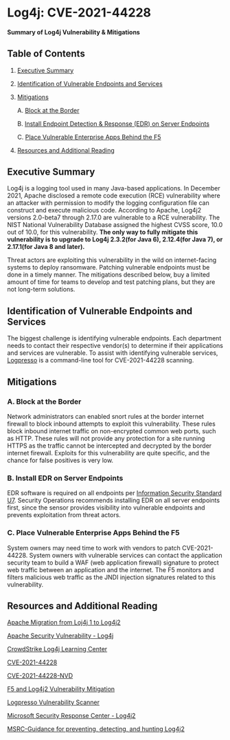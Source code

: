 # Log4j: CVE-2021-44228
#### Summary of Log4j Vulnerability & Mitigations


## Table of Contents
1. [Executive Summary](#execsum)
2. [Identification of Vulnerable Endpoints and Services](#vulnend)
3. [Mitigations](#mits)
    
    A. [Block at the Border](#borderblock)
    
    B. [Install Endpoint Detection & Response (EDR) on Server Endpoints](#installcs)
    
    C. [Place Vulnerable Enterprise Apps Behind the F5](#vulnf5)

4. [Resources and Additional Reading](#resources)

## Executive Summary <a name="execsum"></a>
Log4j is a logging tool used in many Java-based applications.  In December 2021, Apache disclosed a remote code execution (RCE) vulnerability where an attacker with permission to modify the logging configuration file can construct and execute malicious code. According to Apache, Log4j2 versions 2.0-beta7 through 2.17.0 are vulnerable to a RCE vulnerability.  The NIST National Vulnerability Database assigned the highest CVSS score, 10.0 out of 10.0, for this vulnerability. **The only way to fully mitigate this vulnerability is to upgrade to Log4j 2.3.2(for Java 6), 2.12.4(for Java 7), or 2.17.1(for Java 8 and later).**

Threat actors are exploiting this vulnerability in the wild on internet-facing systems to deploy ransomware.  Patching vulnerable endpoints must be done in a timely manner.  The mitigations described below, buy a limited amount of time for teams to develop and test patching plans, but they are not long-term solutions.

## Identification of Vulnerable Endpoints and Services <a name="vulnend"></a>
The biggest challenge is identifying vulnerable endpoints. Each department needs to contact their respective vendor(s) to determine if their applications and services are vulnerable.  To assist with identifying vulnerable services, [Logpresso](https://github.com/logpresso/CVE-2021-44228-Scanner) is a command-line tool for CVE-2021-44228 scanning.

## Mitigations <a name="mits"></a>
### A. Block at the Border <a name="borderblock"></a>
Network administrators can enabled snort rules at the border internet firewall to block inbound attempts to exploit this vulnerability.  These rules block inbound internet traffic on non-encrypted common web ports, such as HTTP.  These rules will not provide any protection for a site running HTTPS as the traffic cannot be intercepted and decrypted by the border internet firewall. Exploits for this vulnerability are quite specific, and the chance for false positives is very low.
### B. Install EDR on Server Endpoints <a name="installcs"></a>
EDR software is required on all endpoints per [Information Security Standard U7](https://cio.ubc.ca/information-security-standards/U7). Security Operations recommends installing EDR on all server endpoints first, since the sensor provides visibility into vulnerable endpoints and prevents exploitation from threat actors. 

### C. Place Vulnerable Enterprise Apps Behind the F5 <a name="vulnf5"></a>
System owners may need time to work with vendors to patch CVE-2021-44228. System owners with vulnerable services can contact the application security team to build a WAF (web application firewall) signature to protect web traffic between an application and the internet. The F5 monitors and filters malicious web traffic as the JNDI injection signatures related to this vulnerability.

## Resources and Additional Reading <a name="resources"></a>
[Apache Migration from Loj4j 1 to Log4j2](https://logging.apache.org/log4j/2.x/manual/migration.html)

[Apache Security Vulnerability - Log4j](https://logging.apache.org/log4j/2.x/security.html)

[CrowdStrike Log4j Learning Center](https://www.crowdstrike.com/log4j2/)

[CVE-2021-44228](https://cve.mitre.org/cgi-bin/cvename.cgi?name=cve-2021-44228)

[CVE-2021-44228-NVD](https://nvd.nist.gov/vuln/detail/CVE-2021-44228)

[F5 and Log4j2 Vulnerability Mitigation](https://support.f5.com/csp/article/K59329043)

[Logpresso Vulnerability Scanner](https://github.com/logpresso/CVE-2021-44228-Scanner)

[Microsoft Security Response Center - Log4j2](https://msrc-blog.microsoft.com/2021/12/11/microsofts-response-to-cve-2021-44228-apache-log4j2/)

[MSRC-Guidance for preventing, detecting, and hunting Log4j2](https://www.microsoft.com/security/blog/2021/12/11/guidance-for-preventing-detecting-and-hunting-for-cve-2021-44228-log4j-2-exploitation/)
